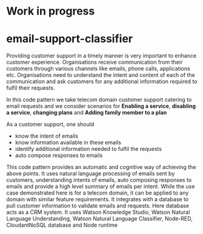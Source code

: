 # Work in progress
# email-support-classifier

Providing customer support in a timely manner is very important to enhance customer experience. Organisations receive communication from their customers through various channels like emails, phone calls, applications etc. Organisations need to understand the intent and content of each of the communication and ask customers for any additional information required to fulfil their requests.

In this code pattern we take telecom domain customer support catering to email requests and we consider scenarios for **Enabling a service**, **disabling a service**, **changing plans** and **Adding family member to a plan**

As a customer support, one should
- know the intent of emails
- know information available in these emails
- identify additional information needed to fulfil the requests
- auto compose responses to emails

This code pattern provides an automatic and cognitive way of achieving the above points. It uses natural language processing of emails sent by customers, understanding intents of emails, auto composing responses to emails and provide a high level summary of emails per intent. While the use case demonstrated here is for a telecom domain, it can be applied to any domain with similar feature requirements. It integrates with a database to pull customer information to validate emails and requests. Here database acts as a CRM system. It uses Watson Knowledge Studio, Watson Natural Language Understanding, Watson Natural Language Classifier, Node-RED, CloudantNoSQL database and Node runtime

